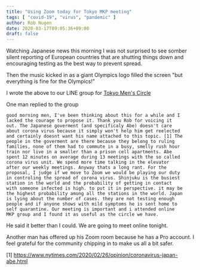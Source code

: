 ```yaml
---
title: "Using Zoom today for Tokyo MKP meeting"
tags: [ "covid-19", "virus", "pandemic" ]
author: Rob Nugen
date: 2020-03-17T09:05:36+09:00
draft: false
---
```


Watching Japanese news this morning I was not surprised to see somber
silent reporting of European countries that are shutting things down
and encouraging testing as the best way to prevent spread.

Then the music kicked in as a giant Olympics logo filled the screen
"but everything is fine for the Olympics!"

I wrote the above to our LINE group for [Tokyo Men's Circle](https://www.mkpjapan.org/)

One man replied to the group


    good morning men, I've been thinking about this for a while and I
    lacked the courage to propose it. Thank you Rob for voicing it
    out. The Japanese goverment (and specificaly Abe) doesn't care
    about corona virus because it simply won't help him get reelected
    and certainly doesnt want his name attached to this topic. [1] The
    people in the goverment are there because they belong to ruling
    families, none of them had to commute in a busy, smelly rush hour
    train nor live in a smaller than a prison cell apartments. Abe
    spent 12 minutes on average during 13 meetings with the so called
    corona virus unit. We spend more time talking in the elevator
    after our weekly meetings. Anyway thats a long rant. For the
    proposal, I judge if we move to Zoom we would be playing our duty
    in controling the spread of corona virus. Shinjuku is the busiest
    station in the world and the probability of getting in contact
    with someone infected is high. to put it in perspective. it may be
    the highest probability among all the stations in the world. Japan
    is lying about the number of cases. they are not testing enough
    people and if anyone shows with mild symptoms he is sent home to
    self quarantine. Our meeting is important and i attended online
    MKP group and I found it as useful as the circle we have.


He said it better than I could.  We are going to meet online tonight.

Another man has offered up his Zoom room because he has a Pro
account.  I feel grateful for the community chipping in to make us all
a bit safer.

[1] https://www.nytimes.com/2020/02/26/opinion/coronavirus-japan-abe.html
